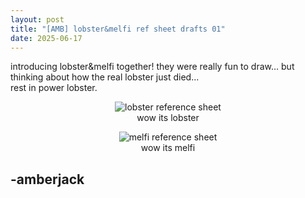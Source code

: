 ```yaml
---
layout: post
title: "[AMB] lobster&melfi ref sheet drafts 01"
date: 2025-06-17
---
```


introducing lobster&melfi together! they were really fun to draw... but thinking about how the real lobster just died...  
rest in power lobster.

<figure style="text-align:center">
  <img src="{{ site.baseurl }}/assets/images/lob_sheet.png" alt="lobster reference sheet" style="max-width:100%">
  <figcaption>wow its lobster</figcaption>
</figure>

<figure style="text-align:center">
  <img src="{{ site.baseurl }}/assets/images/meppy_sheet.png" alt="melfi reference sheet" style="max-width:100%">
  <figcaption>wow its melfi</figcaption>
</figure>

-amberjack
---
